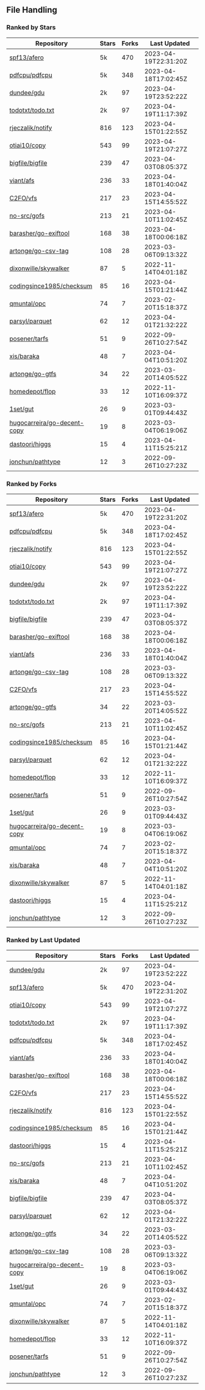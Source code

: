 ## File Handling

### Ranked by Stars

| Repository | Stars | Forks | Last Updated |
|------------|-------|-------|--------------|
| [spf13/afero](https://github.com/spf13/afero) | 5k | 470 | 2023-04-19T22:31:20Z |
| [pdfcpu/pdfcpu](https://github.com/pdfcpu/pdfcpu) | 5k | 348 | 2023-04-18T17:02:45Z |
| [dundee/gdu](https://github.com/dundee/gdu) | 2k | 97 | 2023-04-19T23:52:22Z |
| [todotxt/todo.txt](https://github.com/todotxt/todo.txt) | 2k | 97 | 2023-04-19T11:17:39Z |
| [rjeczalik/notify](https://github.com/rjeczalik/notify) | 816 | 123 | 2023-04-15T01:22:55Z |
| [otiai10/copy](https://github.com/otiai10/copy) | 543 | 99 | 2023-04-19T21:07:27Z |
| [bigfile/bigfile](https://github.com/bigfile/bigfile) | 239 | 47 | 2023-04-03T08:05:37Z |
| [viant/afs](https://github.com/viant/afs) | 236 | 33 | 2023-04-18T01:40:04Z |
| [C2FO/vfs](https://github.com/C2FO/vfs) | 217 | 23 | 2023-04-15T14:55:52Z |
| [no-src/gofs](https://github.com/no-src/gofs) | 213 | 21 | 2023-04-10T11:02:45Z |
| [barasher/go-exiftool](https://github.com/barasher/go-exiftool) | 168 | 38 | 2023-04-18T00:06:18Z |
| [artonge/go-csv-tag](https://github.com/artonge/go-csv-tag) | 108 | 28 | 2023-03-06T09:13:32Z |
| [dixonwille/skywalker](https://github.com/dixonwille/skywalker) | 87 | 5 | 2022-11-14T04:01:18Z |
| [codingsince1985/checksum](https://github.com/codingsince1985/checksum) | 85 | 16 | 2023-04-15T01:21:44Z |
| [qmuntal/opc](https://github.com/qmuntal/opc) | 74 | 7 | 2023-02-20T15:18:37Z |
| [parsyl/parquet](https://github.com/parsyl/parquet) | 62 | 12 | 2023-04-01T21:32:22Z |
| [posener/tarfs](https://github.com/posener/tarfs) | 51 | 9 | 2022-09-26T10:27:54Z |
| [xis/baraka](https://github.com/xis/baraka) | 48 | 7 | 2023-04-04T10:51:20Z |
| [artonge/go-gtfs](https://github.com/artonge/go-gtfs) | 34 | 22 | 2023-03-20T14:05:52Z |
| [homedepot/flop](https://github.com/homedepot/flop) | 33 | 12 | 2022-11-10T16:09:37Z |
| [1set/gut](https://github.com/1set/gut) | 26 | 9 | 2023-03-01T09:44:43Z |
| [hugocarreira/go-decent-copy](https://github.com/hugocarreira/go-decent-copy) | 19 | 8 | 2023-03-04T06:19:06Z |
| [dastoori/higgs](https://github.com/dastoori/higgs) | 15 | 4 | 2023-04-11T15:25:21Z |
| [jonchun/pathtype](https://github.com/jonchun/pathtype) | 12 | 3 | 2022-09-26T10:27:23Z |

### Ranked by Forks

| Repository | Stars | Forks | Last Updated |
|------------|-------|-------|--------------|
| [spf13/afero](https://github.com/spf13/afero) | 5k | 470 | 2023-04-19T22:31:20Z |
| [pdfcpu/pdfcpu](https://github.com/pdfcpu/pdfcpu) | 5k | 348 | 2023-04-18T17:02:45Z |
| [rjeczalik/notify](https://github.com/rjeczalik/notify) | 816 | 123 | 2023-04-15T01:22:55Z |
| [otiai10/copy](https://github.com/otiai10/copy) | 543 | 99 | 2023-04-19T21:07:27Z |
| [dundee/gdu](https://github.com/dundee/gdu) | 2k | 97 | 2023-04-19T23:52:22Z |
| [todotxt/todo.txt](https://github.com/todotxt/todo.txt) | 2k | 97 | 2023-04-19T11:17:39Z |
| [bigfile/bigfile](https://github.com/bigfile/bigfile) | 239 | 47 | 2023-04-03T08:05:37Z |
| [barasher/go-exiftool](https://github.com/barasher/go-exiftool) | 168 | 38 | 2023-04-18T00:06:18Z |
| [viant/afs](https://github.com/viant/afs) | 236 | 33 | 2023-04-18T01:40:04Z |
| [artonge/go-csv-tag](https://github.com/artonge/go-csv-tag) | 108 | 28 | 2023-03-06T09:13:32Z |
| [C2FO/vfs](https://github.com/C2FO/vfs) | 217 | 23 | 2023-04-15T14:55:52Z |
| [artonge/go-gtfs](https://github.com/artonge/go-gtfs) | 34 | 22 | 2023-03-20T14:05:52Z |
| [no-src/gofs](https://github.com/no-src/gofs) | 213 | 21 | 2023-04-10T11:02:45Z |
| [codingsince1985/checksum](https://github.com/codingsince1985/checksum) | 85 | 16 | 2023-04-15T01:21:44Z |
| [parsyl/parquet](https://github.com/parsyl/parquet) | 62 | 12 | 2023-04-01T21:32:22Z |
| [homedepot/flop](https://github.com/homedepot/flop) | 33 | 12 | 2022-11-10T16:09:37Z |
| [posener/tarfs](https://github.com/posener/tarfs) | 51 | 9 | 2022-09-26T10:27:54Z |
| [1set/gut](https://github.com/1set/gut) | 26 | 9 | 2023-03-01T09:44:43Z |
| [hugocarreira/go-decent-copy](https://github.com/hugocarreira/go-decent-copy) | 19 | 8 | 2023-03-04T06:19:06Z |
| [qmuntal/opc](https://github.com/qmuntal/opc) | 74 | 7 | 2023-02-20T15:18:37Z |
| [xis/baraka](https://github.com/xis/baraka) | 48 | 7 | 2023-04-04T10:51:20Z |
| [dixonwille/skywalker](https://github.com/dixonwille/skywalker) | 87 | 5 | 2022-11-14T04:01:18Z |
| [dastoori/higgs](https://github.com/dastoori/higgs) | 15 | 4 | 2023-04-11T15:25:21Z |
| [jonchun/pathtype](https://github.com/jonchun/pathtype) | 12 | 3 | 2022-09-26T10:27:23Z |

### Ranked by Last Updated

| Repository | Stars | Forks | Last Updated |
|------------|-------|-------|--------------|
| [dundee/gdu](https://github.com/dundee/gdu) | 2k | 97 | 2023-04-19T23:52:22Z |
| [spf13/afero](https://github.com/spf13/afero) | 5k | 470 | 2023-04-19T22:31:20Z |
| [otiai10/copy](https://github.com/otiai10/copy) | 543 | 99 | 2023-04-19T21:07:27Z |
| [todotxt/todo.txt](https://github.com/todotxt/todo.txt) | 2k | 97 | 2023-04-19T11:17:39Z |
| [pdfcpu/pdfcpu](https://github.com/pdfcpu/pdfcpu) | 5k | 348 | 2023-04-18T17:02:45Z |
| [viant/afs](https://github.com/viant/afs) | 236 | 33 | 2023-04-18T01:40:04Z |
| [barasher/go-exiftool](https://github.com/barasher/go-exiftool) | 168 | 38 | 2023-04-18T00:06:18Z |
| [C2FO/vfs](https://github.com/C2FO/vfs) | 217 | 23 | 2023-04-15T14:55:52Z |
| [rjeczalik/notify](https://github.com/rjeczalik/notify) | 816 | 123 | 2023-04-15T01:22:55Z |
| [codingsince1985/checksum](https://github.com/codingsince1985/checksum) | 85 | 16 | 2023-04-15T01:21:44Z |
| [dastoori/higgs](https://github.com/dastoori/higgs) | 15 | 4 | 2023-04-11T15:25:21Z |
| [no-src/gofs](https://github.com/no-src/gofs) | 213 | 21 | 2023-04-10T11:02:45Z |
| [xis/baraka](https://github.com/xis/baraka) | 48 | 7 | 2023-04-04T10:51:20Z |
| [bigfile/bigfile](https://github.com/bigfile/bigfile) | 239 | 47 | 2023-04-03T08:05:37Z |
| [parsyl/parquet](https://github.com/parsyl/parquet) | 62 | 12 | 2023-04-01T21:32:22Z |
| [artonge/go-gtfs](https://github.com/artonge/go-gtfs) | 34 | 22 | 2023-03-20T14:05:52Z |
| [artonge/go-csv-tag](https://github.com/artonge/go-csv-tag) | 108 | 28 | 2023-03-06T09:13:32Z |
| [hugocarreira/go-decent-copy](https://github.com/hugocarreira/go-decent-copy) | 19 | 8 | 2023-03-04T06:19:06Z |
| [1set/gut](https://github.com/1set/gut) | 26 | 9 | 2023-03-01T09:44:43Z |
| [qmuntal/opc](https://github.com/qmuntal/opc) | 74 | 7 | 2023-02-20T15:18:37Z |
| [dixonwille/skywalker](https://github.com/dixonwille/skywalker) | 87 | 5 | 2022-11-14T04:01:18Z |
| [homedepot/flop](https://github.com/homedepot/flop) | 33 | 12 | 2022-11-10T16:09:37Z |
| [posener/tarfs](https://github.com/posener/tarfs) | 51 | 9 | 2022-09-26T10:27:54Z |
| [jonchun/pathtype](https://github.com/jonchun/pathtype) | 12 | 3 | 2022-09-26T10:27:23Z |

